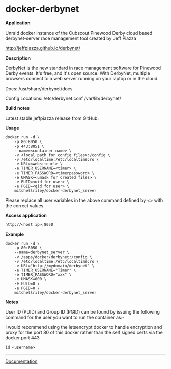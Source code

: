 # docker-derbynet

**Application**

Unraid docker instance of the Cubscout Pinewood Derby cloud based derbynet-server race management tool created by Jeff Piazza

http://jeffpiazza.github.io/derbynet/

**Description**

DerbyNet is the new standard in race management software for Pinewood Derby events. It's free, and it's open source. With DerbyNet, multiple browsers connect to a web server running on your laptop or in the cloud.  

Docs:
/usr/share/derbynet/docs

Config Locations:
/etc/derbynet.conf
/var/lib/derbynet/

**Build notes**

Latest stable jeffpiazza release from GitHub.

**Usage**
```
docker run -d \
    -p 80:8050 \
    -p 443:8051 \
    --name=<container name> \
    -v <local path for config files>:/config \
    -v /etc/localtime:/etc/localtime:ro \
    -e URL=<websiteurl> \
    -e TIMER_USERNAME=<timer> \
    -e TIMER_PASSWORD=<timerpassword> \
    -e UMASK=<umask for created files> \
    -e PUID=<uid for user> \
    -e PGID=<gid for user> \
    mitchellriley/docker-derbynet_server
```

Please replace all user variables in the above command defined by <> with the correct values.

**Access application**

`http://<host ip>:8050`

**Example**
```
docker run -d \
    -p 80:8050 \
    --name=derbynet_server \
    -v /apps/docker/derbynet:/config \
    -v /etc/localtime:/etc/localtime:ro \
    -e URL="http://mydomain/derbynet" \
    -e TIMER_USERNAME="Timer" \
    -e TIMER_PASSWORD="xxx" \
    -e UMASK=000 \
    -e PUID=0 \
    -e PGID=0 \
    mitchellriley/docker-derbynet_server
```

**Notes**

User ID (PUID) and Group ID (PGID) can be found by issuing the following command for the user you want to run the container as:-

I would recommend using the letsencrypt docker to handle encryption and proxy for the port 80 of this docker rather than the self signed certs via the docker port 443
```
id <username>
```
___

[Documentation](https://jeffpiazza.org/derbynet/builds/Installation-%20Debian.pdf)
